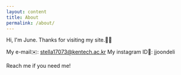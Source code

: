 ```yaml
---
layout: content
title: About
permalink: /about/
---
```

Hi, I'm June. Thanks for visiting my site.🙋‍♀️

My e-mail✉️: stella17073@kentech.ac.kr
My instagram ID💖: jjoondeli

Reach me if you need me!
